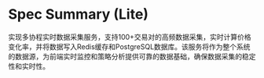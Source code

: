 # Spec Summary (Lite)

实现多协程实时数据采集服务，支持100+交易对的高频数据采集，实时计算价格变化率，并将数据写入Redis缓存和PostgreSQL数据库。该服务将作为整个系统的数据源，为前端实时监控和策略分析提供可靠的数据基础，确保数据采集的稳定性和实时性。
